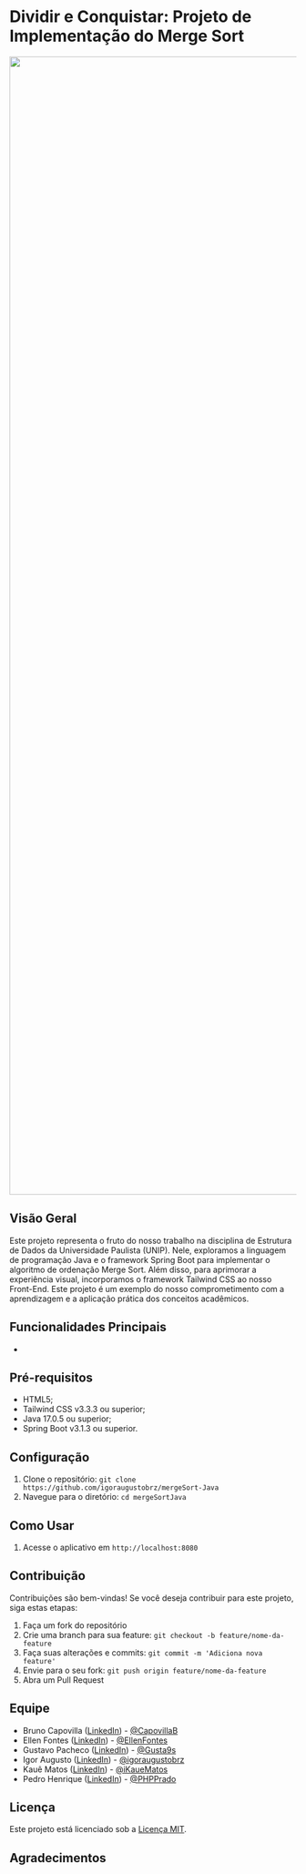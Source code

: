 # Dividir e Conquistar: Projeto de Implementação do Merge Sort
<div align="center">
<img src="src/img/site.png" width="2000px" alt="Imagem do site" title="Imagem do site"/>
</div>

## Visão Geral

Este projeto representa o fruto do nosso trabalho na disciplina de Estrutura de Dados da Universidade Paulista (UNIP). Nele, exploramos a linguagem de programação Java e o framework Spring Boot para implementar o algoritmo de ordenação Merge Sort. Além disso, para aprimorar a experiência visual, incorporamos o framework Tailwind CSS ao nosso Front-End. Este projeto é um exemplo do nosso comprometimento com a aprendizagem e a aplicação prática dos conceitos acadêmicos.

## Funcionalidades Principais

- 

## Pré-requisitos

- HTML5;
- Tailwind CSS v3.3.3 ou superior;
- Java 17.0.5 ou superior;
- Spring Boot v3.1.3 ou superior.

## Configuração

1. Clone o repositório: `git clone https://github.com/igoraugustobrz/mergeSort-Java`
2. Navegue para o diretório: `cd mergeSortJava`

## Como Usar

1. Acesse o aplicativo em `http://localhost:8080`


## Contribuição

Contribuições são bem-vindas! Se você deseja contribuir para este projeto, siga estas etapas:

1. Faça um fork do repositório
2. Crie uma branch para sua feature: `git checkout -b feature/nome-da-feature`
3. Faça suas alterações e commits: `git commit -m 'Adiciona nova feature'`
4. Envie para o seu fork: `git push origin feature/nome-da-feature`
5. Abra um Pull Request

## Equipe

- Bruno Capovilla ([LinkedIn](https://www.linkedin.com/in/bruno-capovilla-2223a431/)) - [@CapovillaB](https://github.com/CapovillaB)
- Ellen Fontes ([LinkedIn](https://www.linkedin.com/in/ellen-fontes-617b21205/)) - [@EllenFontes](https://github.com/EllenFontes)
- Gustavo Pacheco ([LinkedIn](https://www.linkedin.com/in/gustavo-pacheco-java-engineer/)) - [@Gusta9s](https://github.com/Gusta9s)
- Igor Augusto ([LinkedIn](https://www.linkedin.com/in/igorbrz/)) - [@igoraugustobrz](https://github.com/igoraugustobrz)
- Kauê Matos ([LinkedIn](https://www.linkedin.com/in/ikauematos/)) - [@iKaueMatos](https://github.com/iKaueMatos)
- Pedro Henrique ([LinkedIn](https://www.linkedin.com/in/phpprado/)) - [@PHPPrado](https://github.com/PHPPrado)

## Licença

Este projeto está licenciado sob a [Licença MIT](LICENSE).

## Agradecimentos

